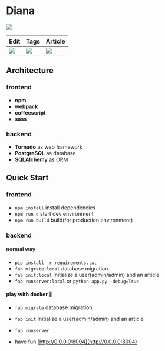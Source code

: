 # Diana
[![](http://img.l.jifangcheng.com/67db89911c345584a41685cb9741ab76f501e878.png)](https://l.jifangcheng.com)

Edit | Tags | Article
--- | --- | ---
![](http://img.l.jifangcheng.com/1ef1b1e039260bcef2a5daf94f9507f393c27046.png) | ![](http://img.l.jifangcheng.com/bca54377ba24092cf7f8404bca6aff9b7951381b.png) | ![](http://img.l.jifangcheng.com/3138596bb343f210d7aa238165817ece3efd7a83.png)

## Architecture
### frontend
* __npm__
* __webpack__
* __coffeescript__
* __sass__

### backend
* __Tornado__ as web framework
* __PostgreSQL__ as database
* __SQLAlchemy__ as ORM

## Quick Start
### frontend
* `npm install` install dependencies
* `npm run d` start dev environment
* `npm run build` build(for production environment)

### backend
#### normal way
* `pip install -r requirements.txt`
* `fab migrate:local` database migration
* `fab init:local` Initialize a user(admin/admin) and an article
* `fab runserver:local` or `python app.py -debug=True`

#### play with docker 🐳
* `fab migrate` database migration
* `fab init` Initialize a user(admin/admin) and an article
* `fab runserver`


* have fun [http://0.0.0.0:8004](http://0.0.0.0:8004)

